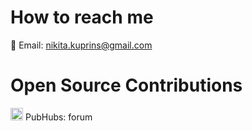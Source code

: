 # How to reach me
📧 Email: nikita.kuprins@gmail.com

# Open Source Contributions
<img src="https://avatars.githubusercontent.com/u/106592817?s=48&v=4" width="20" height="20"/> PubHubs: forum
